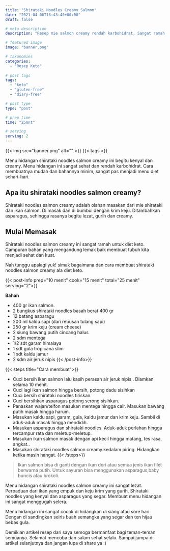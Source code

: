 ```yaml
---
title: "Shirataki Noodles Creamy Salmon"
date: "2021-04-06T13:43:40+00:00"
draft: false

# meta description
description: "Resep mie salmon creamy rendah karbohidrat, Sangat ramah untuk diet keto"

# featured image
image: "banner.png"

# taxonomies
categories:
  - "Resep Keto"
  
# post tags
tags:
  - "keto"
  - "gluten-free"
  - "diary-free"

# post type
type: "post"

# prep time
time: "25mnt"

# serving
serving: 2
---
```


{{< img src="banner.png" alt="" >}}
{{< tags >}}

Menu hidangan shirataki noodles salmon creamy ini begitu kenyal dan creamy. Menu hidangan ini sangat sehat dan rendah karbohidrat. Cara membuatnya mudah dan bahannya minim, sangat pas menjadi menu diet sehari-hari.

## Apa itu shirataki noodles salmon creamy?

Shirataki noodles salmon creamy adalah olahan masakan dari mie shirataki dan ikan salmon. Di masak dan di bumbui dengan krim keju. Ditambahkan asparagus, sehingga rasanya begitu lezat, gurih dan creamy.

## Mulai Memasak

Shirataki noodles salmon creamy ini sangat ramah untuk diet keto. Campuran bahan yang mengandung lemak baik membuat tubuh kita menjadi sehat dan kuat.

Nah tunggu apalagi yuk! simak bagaimana dan cara membuat shirataki noodles salmon creamy ala diet keto.

{{< post-info prep="10 menit" cook="15 menit" total="25 menit" serving="2">}}

__Bahan__

- 400 gr  ikan salmon.
- 2 bungkus shirataki noodles basah berat 400 gr
- 12 batang asparagu
- 200 ml kaldu sapi (dari rebusan tulang sapi)
- 250 gr krim keju (cream cheese)
- 2 siung bawang putih cincang halus
- 2 sdm mentega
- 1/2 sdt garam himalaya
- 1 sdt gula tropicana slim
- 1 sdt kaldu jamur
- 2 sdm air jeruk nipis
{{< /post-info>}}

{{< steps title="Cara membuat">}}
- Cuci bersih ikan salmon lalu kasih perasan air jeruk nipis . Diamkan selama 10 menit.
- Cuci lagi ikan salmon hingga bersih, potong dadu sisihkan
- Cuci bersih shirataki noodles tiriskan.
- Cuci bersihkan asparagus potong serong sisihkan.
- Panaskan wajan/telfon masukan mentega hingga cair. Masukan bawang putih masak hingga harum.
- Masukan kaldu sapi, garam, gula, kaldu jamur dan krim keju. Sambil di aduk-aduk masak hingga mendidih.
- Masukan asparagus dan shirataki noodles. Aduk-aduk perlahan hingga tercampur rata dan meletup-meletup.
- Masukan ikan salmon masak dengan api kecil hingga matang, tes rasa, angkat..
- Masukan shirataki noodles salmon creamy kedalam piring. Hidangkan ketika masih hangat.
{{< /steps>}}

>Ikan salmon bisa di ganti dengan ikan dori atau semua jenis ikan filet berwarna putih. Untuk sayuran bisa menggunakan asparagus,baby buncis atau brokoli.

Menu hidangan shirataki noodles salmon creamy ini sangat lezat. Perpaduan dari ikan yang empuk dan keju krim yang gurih. Shirataki noodles yang kenyal dan asparagus yang segar. Membuat menu hidangan ini sangat menggugah selera.

Menu hidangan ini sangat cocok di hidangkan di siang atau sore hari. Dengan di sandingkan seiris buah semangka yang segar dan ten hijau bebas gula.

Demikian artikel resep dari saya semoga bermanfaat bagi teman-teman semuanya. Selamat mencoba dan salam sehat selalu. Sampai jumpa di artikel selanjutnya dan jangan lupa di share ya :)